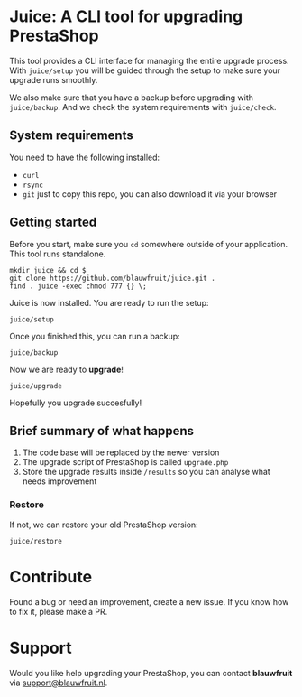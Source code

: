 # Juice: A CLI tool for upgrading PrestaShop

This tool provides a CLI interface for managing the entire upgrade process. With `juice/setup` you will be guided through the setup to make sure your upgrade runs smoothly.

We also make sure that you have a backup before upgrading with `juice/backup`. And we check the system requirements with `juice/check`.

## System requirements

You need to have the following installed:

- `curl`
- `rsync`
- `git` just to copy this repo, you can also download it via your browser

## Getting started

Before you start, make sure you `cd` somewhere outside of your application. This tool runs standalone.

```
mkdir juice && cd $_
git clone https://github.com/blauwfruit/juice.git .
find . juice -exec chmod 777 {} \;
```

Juice is now installed. You are ready to run the setup:

```
juice/setup
```

Once you finished this, you can run a backup:

```
juice/backup
```

Now we are ready to **upgrade**!

```
juice/upgrade
```

Hopefully you upgrade succesfully!

## Brief summary of what happens

1. The code base will be replaced by the newer version 
2. The upgrade script of PrestaShop is called `upgrade.php`
3. Store the upgrade results inside `/results` so you can analyse what needs improvement

### Restore

If not, we can restore your old PrestaShop version:

```
juice/restore
```

# Contribute

Found a bug or need an improvement, create a new issue. If you know how to fix it, please make a PR.

# Support

Would you like help upgrading your PrestaShop, you can contact **blauwfruit** via support@blauwfruit.nl.
